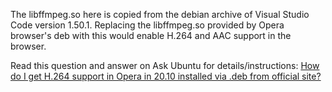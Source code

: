The libffmpeg.so here is copied from the debian archive of Visual Studio Code version 1.50.1. Replacing the libffmpeg.so provided by Opera browser's deb with this would enable H.264 and AAC support in the browser.

Read this question and answer on Ask Ubuntu for details/instructions: [How do I get H.264 support in Opera in 20.10 installed via .deb from official site?](https://askubuntu.com/q/1288996/816190)
